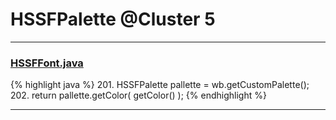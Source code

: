 # HSSFPalette @Cluster 5

***

### [HSSFFont.java](https://searchcode.com/codesearch/view/97401500/)
{% highlight java %}
201. HSSFPalette pallette = wb.getCustomPalette();
202. return pallette.getColor( getColor() );
{% endhighlight %}

***

